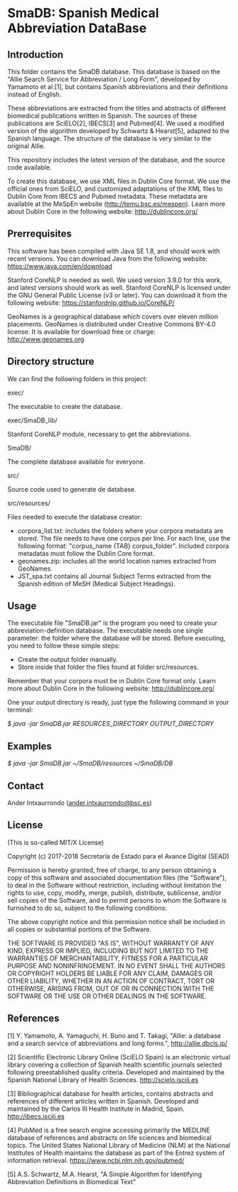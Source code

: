# SmaDB: Spanish Medical Abbreviation DataBase

## Introduction

This folder contains the SmaDB database. This database is based on the "Allie Search Service for Abbreviation / Long Form", developed by Yamamoto et al.[1], but contains Spanish abbreviations and their definitions instead of English.

These abbreviations are extracted from the titles and abstracts of different biomedical publications written in Spanish. The sources of these publications are SciELO[2], IBECS[3] and Pubmed[4]. We used a modified version of the algorithm developed by Schwartz & Hearst[5], adapted to the Spanish language. The structure of the database is very similar to the original Allie.

This repository includes the latest version of the database, and the source code available.

To create this database, we use XML files in Dublin Core format. We use the official ones from SciELO, and customized adaptations of the XML files to Dublin Core from IBECS and Pubmed metadata. These metadata are available at the MeSpEn website (http://temu.bsc.es/mespen). Learn more about Dublin Core in the following website: http://dublincore.org/

## Prerrequisites

This software has been compiled with Java SE 1.8, and should work with recent versions. You can download Java from the following website: https://www.java.com/en/download

Stanford CoreNLP is needed as well. We used version 3.9.0 for this work, and latest versions should work as well. Stanford CoreNLP is licensed under the GNU General Public License (v3 or later). You can download it from the following website: https://stanfordnlp.github.io/CoreNLP/

GeoNames is a geographical database which covers over eleven million placements. GeoNames is distributed under Creative Commons BY-4.0 license. It is available for download free or charge: http://www.geonames.org

## Directory structure

We can find the following folders in this project:

exec/

The executable to create the database.

exec/SmaDB_lib/

Stanford CoreNLP module, necessary to get the abbreviations.

SmaDB/

The complete database available for everyone.

src/

Source code used to generate de database.

src/resources/

Files needed to execute the database creator:
- corpora_list.txt: includes the folders where your corpora metadata are stored. The file needs to have one corpus per line. For each line, use the following format: "corpus_name {TAB} corpus_folder". Included corpora metadatas must follow the Dublin Core format.
- geonames.zip: includes all the world location names extracted from GeoNames.
- JST_spa.txt contains all Journal Subject Terms extracted from the Spanish edition of MeSH (Medical Subject Headings). 

## Usage

The executable file "SmaDB.jar" is the program you need to create your abbreviation-definition database. The executable needs one single parameter: the folder where the database will be stored. Before executing, you need to follow these simple steps:
- Create the output folder manually.
- Store inside that folder the files found at folder src/resources.

Remember that your corpora must be in Dublin Core format only. Learn more about Dublin Core in the following website: http://dublincore.org/

One your output directory is ready, just type the following command in your terminal:

_$ java -jar SmaDB.jar RESOURCES_DIRECTORY OUTPUT_DIRECTORY_

## Examples

_$ java -jar SmaDB.jar ~/SmaDB/resources ~/SmaDB/DB_

## Contact

Ander Intxaurrondo (ander.intxaurrondo@bsc.es)

## License

(This is so-called MIT/X License)

Copyright (c) 2017-2018 Secretaría de Estado para el Avance Digital (SEAD)

Permission is hereby granted, free of charge, to any person obtaining a copy of this software and associated documentation files (the "Software"), to deal in the Software without restriction, including without limitation the rights to use, copy, modify, merge, publish, distribute, sublicense, and/or sell copies of the Software, and to permit persons to whom the Software is furnished to do so, subject to the following conditions:

The above copyright notice and this permission notice shall be included in all copies or substantial portions of the Software.

THE SOFTWARE IS PROVIDED "AS IS", WITHOUT WARRANTY OF ANY KIND, EXPRESS OR IMPLIED, INCLUDING BUT NOT LIMITED TO THE WARRANTIES OF MERCHANTABILITY, FITNESS FOR A PARTICULAR PURPOSE AND NONINFRINGEMENT. IN NO EVENT SHALL THE AUTHORS OR COPYRIGHT HOLDERS BE LIABLE FOR ANY CLAIM, DAMAGES OR OTHER LIABILITY, WHETHER IN AN ACTION OF CONTRACT, TORT OR OTHERWISE, ARISING FROM, OUT OF OR IN CONNECTION WITH THE SOFTWARE OR THE USE OR OTHER DEALINGS IN THE SOFTWARE.

## References

[1] Y. Yamamoto, A. Yamaguchi, H. Bono and T. Takagi, "Allie: a database and a search service of abbreviations and long forms.", http://allie.dbcls.jp/

[2] Scientific Electronic Library Online (SciELO Spain) is an electronic virtual library covering a collection of Spanish health scientific journals selected following preestablished quality criteria. Developed and maintained by the Spanish National Library of Health Sciences.  http://scielo.isciii.es

[3] Bibliographical database for health articles, contains abstracts and references of different articles written in Spanish. Developed and maintained by the Carlos III Health Institute in Madrid, Spain. http://ibecs.isciii.es

[4] PubMed is a free search engine accessing primarily the MEDLINE database of references and abstracts on life sciences and biomedical topics. The United States National Library of Medicine (NLM) at the National Institutes of Health maintains the database as part of the Entrez system of information retrieval. https://www.ncbi.nlm.nih.gov/pubmed/

[5] A.S. Schwartz, M.A. Hearst, "A Simple Algorithm for Identifying Abbreviation Definitions in Biomedical Text"
